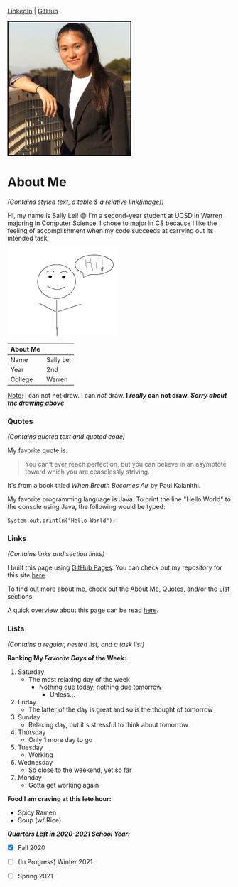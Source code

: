 [LinkedIn](https://www.linkedin.com/in/lei-sallyc/) | [GitHub](https://github.com/Slei03)


<img src="images/me.JPG" alt="Pic of Me" style="width:275px; height:300px; border:2px solid #000"/>

# About Me
*(Contains styled text, a table & a relative link(image))*

Hi, my name is Sally Lei! :smile: I'm a second-year student at UCSD in Warren majoring in Computer Science. I chose to major in CS because I like the feeling of accomplishment when my code succeeds at carrying out its intended task. 

![figure](images/stick.png)

|About Me|       |
|:--- | :---  |
|Name | Sally Lei|
|Year| 2nd       |
|College| Warren |

<u>Note:</u> 
I can not ~~not~~ draw.
I can *not* draw.
**I _really_ can not draw.** 
***Sorry about the drawing above***

### Quotes
*(Contains quoted text and quoted code)*

My favorite quote is:
>You can’t ever reach perfection, but you can believe in an asymptote toward which you are ceaselessly striving.

It's from a book titled *When Breath Becomes Air* by Paul Kalanithi.


My favorite programming language is Java. To print the line "Hello World" to the console using Java, the following would be typed:
```
System.out.println("Hello World");
```

### Links
*(Contains links and section links)*

I built this page using [GitHub Pages](https://pages.github.com/). You can check out my repository for this site [here](https://github.com/Slei03/slei03.github.io).

To find out more about me, check out the [About Me](#about-me), [Quotes](#quotes), and/or the [List](#lists) sections.

A quick overview about this page can be read [here](https://github.com/Slei03/slei03.github.io/blob/main/README.md).

### Lists
*(Contains a regular, nested list, and a task list)*

**Ranking My _Favorite Days_ of the Week:**
1. Saturday
   - The most relaxing day of the week
     - Nothing due today, nothing due tomorrow
       - Unless...
2. Friday
   - The latter of the day is great and so is the thought of tomorrow
3. Sunday
   - Relaxing day, but it's stressful to think about tomorrow
5. Thursday
   - Only 1 more day to go
6. Tuesday
   - Working
7. Wednesday
   - So close to the weekend, yet so far
8. Monday
   - Gotta get working again

**Food I am craving at this ~~late~~ hour:**
- Spicy Ramen
- Soup (w/ Rice)

***Quarters Left in 2020-2021 School Year:***
- [x] Fall 2020 
- [ ] \(In Progress) Winter 2021 
- [ ] Spring 2021





